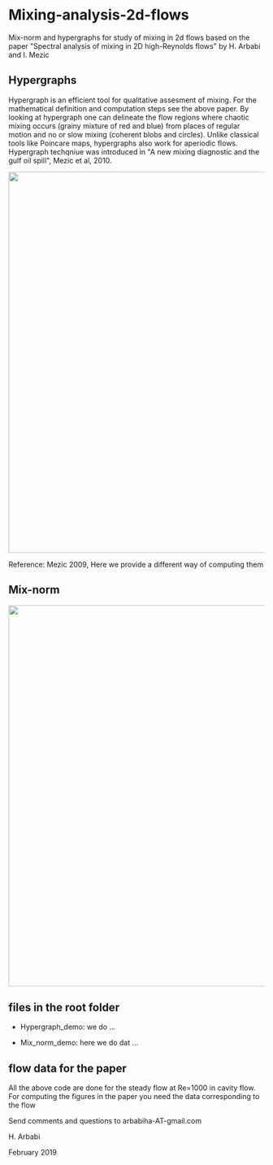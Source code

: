 # Mixing-analysis-2d-flows
Mix-norm and hypergraphs for study of mixing in 2d flows
based on the paper "Spectral analysis of mixing in  2D high-Reynolds flows" by H. Arbabi and I. Mezic

## Hypergraphs
Hypergraph is an efficient tool for qualitative assesment of mixing.  For the mathematical definition and computation steps see the above paper.
By looking at hypergraph one can delineate the flow regions where chaotic mixing occurs (grainy mixture of red and blue) from places of regular motion and no or slow mixing (coherent blobs and circles). Unlike classical tools like Poincare maps, hypergraphs also work for aperiodic flows.
Hypergraph techqniue was introduced in "A new mixing diagnostic and the gulf oil spill", Mezic et al, 2010.

<img src="../master/thehood/Poincare_vs_Hypergraphs.png" width="750">

Reference: Mezic 2009, 
Here we provide a different way of computing them

## Mix-norm 

<img src="../master/thehood/Mixnorm_example.png" width="750">



## files in the root folder

* Hypergraph_demo: we do ...

* Mix_norm_demo: here we do dat ...


## flow data for the paper

All the above code are done for the steady flow at Re=1000 in cavity flow. For computing the figures in the paper you need the data corresponding to the flow




Send comments and questions to arbabiha-AT-gmail.com

H. Arbabi


February 2019
